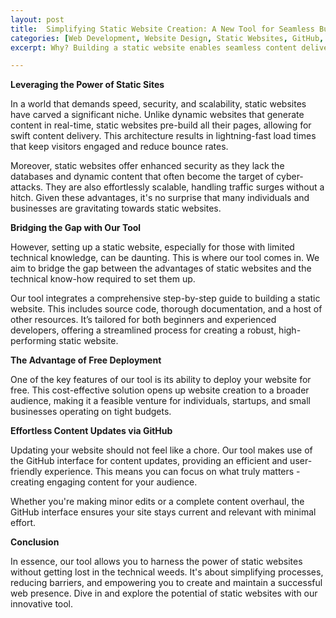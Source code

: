 ```yaml
---
layout: post
title:  Simplifying Static Website Creation: A New Tool for Seamless Building and Deployment
categories: [Web Development, Website Design, Static Websites, GitHub, Coding for Beginners, Tech Tools, Online Security, Scalability, DIY Web Design]
excerpt: Why? Building a static website enables seamless content delivery, offering blazing-fast load times, security, and easier scalability. Our tool streamlines the process, reducing technical barriers and making website creation more accessible. What? This tool integrates a step-by-step guide, source code, and documentation to build and deploy a static website for free. It leverages GitHub's interface for efficient content updates, ensuring your site stays current with minimal effort. Harness the power of static sites without getting lost in the technical weeds. Stay focused on your content and let our tool handle the rest.

---
```


**Leveraging the Power of Static Sites**

In a world that demands speed, security, and scalability, static websites have carved a significant niche. Unlike dynamic websites that generate content in real-time, static websites pre-build all their pages, allowing for swift content delivery. This architecture results in lightning-fast load times that keep visitors engaged and reduce bounce rates. 

Moreover, static websites offer enhanced security as they lack the databases and dynamic content that often become the target of cyber-attacks. They are also effortlessly scalable, handling traffic surges without a hitch. Given these advantages, it's no surprise that many individuals and businesses are gravitating towards static websites.

**Bridging the Gap with Our Tool**

However, setting up a static website, especially for those with limited technical knowledge, can be daunting. This is where our tool comes in. We aim to bridge the gap between the advantages of static websites and the technical know-how required to set them up.

Our tool integrates a comprehensive step-by-step guide to building a static website. This includes source code, thorough documentation, and a host of other resources. It’s tailored for both beginners and experienced developers, offering a streamlined process for creating a robust, high-performing static website.

**The Advantage of Free Deployment**

One of the key features of our tool is its ability to deploy your website for free. This cost-effective solution opens up website creation to a broader audience, making it a feasible venture for individuals, startups, and small businesses operating on tight budgets.

**Effortless Content Updates via GitHub**

Updating your website should not feel like a chore. Our tool makes use of the GitHub interface for content updates, providing an efficient and user-friendly experience. This means you can focus on what truly matters - creating engaging content for your audience. 

Whether you're making minor edits or a complete content overhaul, the GitHub interface ensures your site stays current and relevant with minimal effort. 

**Conclusion**

In essence, our tool allows you to harness the power of static websites without getting lost in the technical weeds. It's about simplifying processes, reducing barriers, and empowering you to create and maintain a successful web presence. Dive in and explore the potential of static websites with our innovative tool.
